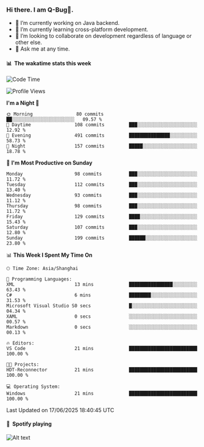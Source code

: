### Hi there. I am Q-Bug🐞.

- 🔭 I’m currently working on Java backend.
- 🌱 I’m currently learning cross-platform development.
- 👯 I’m looking to collaborate on development regardless of language or other else.
- 💬 Ask me at any time.

#### 📊 &nbsp;**The wakatime stats this week**  
<!--START_SECTION:waka-->
![Code Time](http://img.shields.io/badge/Code%20Time-329%20hrs%2051%20mins-blue)

![Profile Views](http://img.shields.io/badge/Profile%20Views-0-blue)

**I'm a Night 🦉** 

```text
🌞 Morning                80 commits          ██░░░░░░░░░░░░░░░░░░░░░░░   09.57 % 
🌆 Daytime                108 commits         ███░░░░░░░░░░░░░░░░░░░░░░   12.92 % 
🌃 Evening                491 commits         ███████████████░░░░░░░░░░   58.73 % 
🌙 Night                  157 commits         █████░░░░░░░░░░░░░░░░░░░░   18.78 % 
```
📅 **I'm Most Productive on Sunday** 

```text
Monday                   98 commits          ███░░░░░░░░░░░░░░░░░░░░░░   11.72 % 
Tuesday                  112 commits         ███░░░░░░░░░░░░░░░░░░░░░░   13.40 % 
Wednesday                93 commits          ███░░░░░░░░░░░░░░░░░░░░░░   11.12 % 
Thursday                 98 commits          ███░░░░░░░░░░░░░░░░░░░░░░   11.72 % 
Friday                   129 commits         ████░░░░░░░░░░░░░░░░░░░░░   15.43 % 
Saturday                 107 commits         ███░░░░░░░░░░░░░░░░░░░░░░   12.80 % 
Sunday                   199 commits         ██████░░░░░░░░░░░░░░░░░░░   23.80 % 
```


📊 **This Week I Spent My Time On** 

```text
🕑︎ Time Zone: Asia/Shanghai

💬 Programming Languages: 
XML                      13 mins             ████████████████░░░░░░░░░   63.43 % 
C#                       6 mins              ████████░░░░░░░░░░░░░░░░░   31.53 % 
Microsoft Visual Studio S0 secs              █░░░░░░░░░░░░░░░░░░░░░░░░   04.34 % 
XAML                     0 secs              ░░░░░░░░░░░░░░░░░░░░░░░░░   00.57 % 
Markdown                 0 secs              ░░░░░░░░░░░░░░░░░░░░░░░░░   00.13 % 

🔥 Editors: 
VS Code                  21 mins             █████████████████████████   100.00 % 

🐱‍💻 Projects: 
HDT-Reconnector          21 mins             █████████████████████████   100.00 % 

💻 Operating System: 
Windows                  21 mins             █████████████████████████   100.00 % 
```


 Last Updated on 17/06/2025 18:40:45 UTC
<!--END_SECTION:waka-->

#### 🎵 &nbsp;**Spotify playing**  
![Alt text](https://spotify-recently-played-readme.vercel.app/api?user=e5y1o4x7kdt9kf2blu4wvmb4s&unique={true|1|on|yes})
